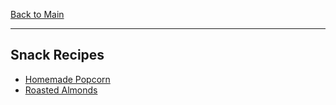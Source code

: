[Back to Main](/README.md)

---
## Snack Recipes

- [Homemade Popcorn](/10%20Food/Homemade%20Popcorn.md)
- [Roasted Almonds](/10%20Food/Roasted%20Almonds.md)